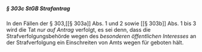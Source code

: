 ##### § 303c StGB Strafantrag

In den Fällen der § 303,[[§ 303a]] Abs. 1 und 2 sowie [[§ 303b]] Abs. 1 bis 3 wird die Tat *nur auf Antrag* verfolgt, es sei denn, dass die Strafverfolgungsbehörde wegen des *besonderen öffentlichen Interesses* an der Strafverfolgung ein Einschreiten von Amts wegen für geboten hält.

